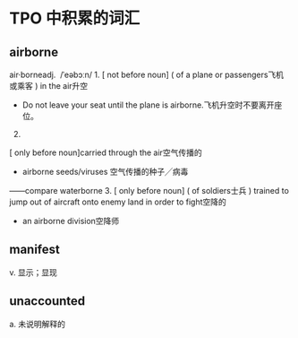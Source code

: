 # TPO 中积累的词汇
## airborne

air·borneadj.  /ˈeəbɔːn/ 
1.
[ not before noun] ( of a plane or passengers飞机或乘客 ) in the air升空
- Do not leave your seat until the plane is airborne.飞机升空时不要离开座位。

2.
[ only before noun]carried through the air空气传播的
- airborne seeds/viruses 空气传播的种子╱病毒

——compare waterborne
3.
[ only before noun] ( of soldiers士兵 ) trained to jump out of aircraft onto enemy land in order to fight空降的
- an airborne division空降师

## manifest

v. 显示；显现

## unaccounted

a. 未说明解释的


